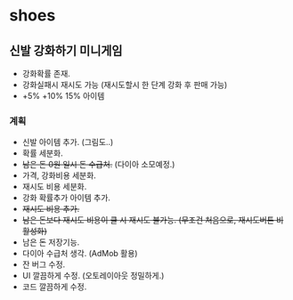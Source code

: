 # shoes

## 신발 강화하기 미니게임

- 강화확률 존재.
- 강화실패시 재시도 가능 (재시도할시 한 단계 강화 후 판매 가능)
- +5% +10% 15% 아이템


### 계획

- 신발 아이템 추가. (그림도..)
- 확률 세분화.
- ~~남은 돈 0원 일시 돈 수급처.~~ (다이아 소모예정.)
- 가격, 강화비용 세분화.
- 재시도 비용 세분화.
- 강화 확률추가 아이템 추가.
- ~~재시도 비용 추가.~~
- ~~남은 돈보다 재시도 비용이 클 시 재시도 불가능. (무조건 처음으로, 재시도버튼 비활성화)~~
- 남은 돈 저장기능.
- 다이아 수급처 생각. (AdMob 활용)
- 잔 버그 수정.
- UI 깔끔하게 수정. (오토레이아웃 정밀하게.)
- 코드 깔끔하게 수정.
